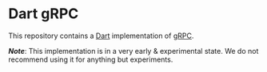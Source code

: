 # Dart gRPC

This repository contains a [Dart](https://www.dartlang.org/) implementation of
[gRPC](https://grpc.io/).

***Note***: This implementation is in a very early & experimental state. We do
not recommend using it for anything but experiments.
